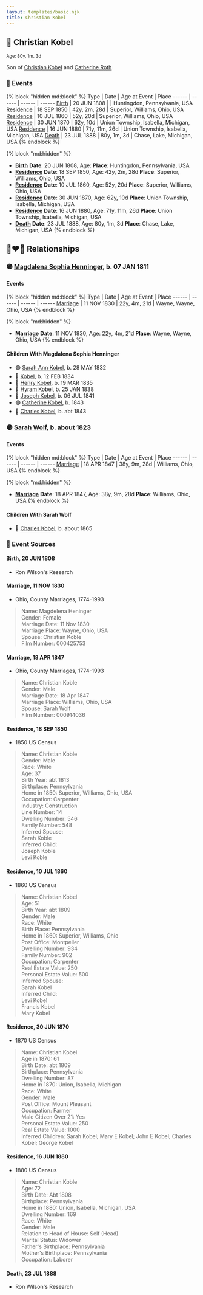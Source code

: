 ```yaml
---
layout: templates/basic.njk
title: Christian Kobel
---
```

## 🔵 Christian Kobel
<small>Age: 80y, 1m, 3d</small>

Son of [Christian Kobel](/people/6/64236632) and [Catherine Roth](/people/8/85792165)

### 📆 Events

{% block "hidden md:block" %}
Type | Date | Age at Event | Place
------ | ------ | ------ | ------
[Birth](#event-event-2) | 20 JUN 1808 |  | Huntingdon, Pennsylvania, USA
[Residence](#event-event-0) | 18 SEP 1850 | 42y, 2m, 28d | Superior, Williams, Ohio, USA
[Residence](#event-event-1) | 10 JUL 1860 | 52y, 20d | Superior, Williams, Ohio, USA
[Residence](#event-event-2) | 30 JUN 1870 | 62y, 10d | Union Township, Isabella, Michigan, USA
[Residence](#event-event-3) | 16 JUN 1880 | 71y, 11m, 26d | Union Township, Isabella, Michigan, USA
[Death](#event-event-7) | 23 JUL 1888 | 80y, 1m, 3d | Chase, Lake, Michigan, USA
{% endblock %}

{% block "md:hidden" %}
- **[Birth](#event-event-2)**
**Date**: 20 JUN 1808, Age:
**Place**: Huntingdon, Pennsylvania, USA
- **[Residence](#event-event-0)**
**Date**: 18 SEP 1850, Age: 42y, 2m, 28d
**Place**: Superior, Williams, Ohio, USA
- **[Residence](#event-event-1)**
**Date**: 10 JUL 1860, Age: 52y, 20d
**Place**: Superior, Williams, Ohio, USA
- **[Residence](#event-event-2)**
**Date**: 30 JUN 1870, Age: 62y, 10d
**Place**: Union Township, Isabella, Michigan, USA
- **[Residence](#event-event-3)**
**Date**: 16 JUN 1880, Age: 71y, 11m, 26d
**Place**: Union Township, Isabella, Michigan, USA
- **[Death](#event-event-7)**
**Date**: 23 JUL 1888, Age: 80y, 1m, 3d
**Place**: Chase, Lake, Michigan, USA
{% endblock %}

## 👩‍❤️‍👨 Relationships

### 🟣 [Magdalena Sophia Henninger](/people/6/64241610), b. 07 JAN 1811

#### Events

{% block "hidden md:block" %}
Type | Date | Age at Event | Place
------ | ------ | ------ | ------
[Marriage](#event-family-0-event-0) | 11 NOV 1830 | 22y, 4m, 21d | Wayne, Wayne, Ohio, USA
{% endblock %}

{% block "md:hidden" %}
- **[Marriage](#event-family-0-event-0)**
**Date**: 11 NOV 1830, Age: 22y, 4m, 21d
**Place**: Wayne, Wayne, Ohio, USA
{% endblock %}

#### Children With Magdalena Sophia Henninger
* 🟣 [Sarah Ann Kobel](/people/4/45477428), b. 28 MAY 1832
* 🔵 [Kobel](/people/2/22427094), b. 12 FEB 1834
* 🔵 [Henry Kobel](/people/8/84112000), b. 19 MAR 1835
* 🔵 [Hyram Kobel](/people/3/34505322), b. 25 JAN 1838
* 🔵 [Joseph Kobel](/people/4/44694656), b. 06 JUL 1841
* 🟣 [Catherine Kobel](/people/7/73520945), b. 1843
* 🔵 [Charles Kobel](/people/1/10022372), b. abt 1843
### 🟣 [Sarah Wolf](/people/9/98742372), b. about 1823

#### Events

{% block "hidden md:block" %}
Type | Date | Age at Event | Place
------ | ------ | ------ | ------
[Marriage](#event-family-1-event-0) | 18 APR 1847 | 38y, 9m, 28d | Williams, Ohio, USA
{% endblock %}

{% block "md:hidden" %}
- **[Marriage](#event-family-1-event-0)**
**Date**: 18 APR 1847, Age: 38y, 9m, 28d
**Place**: Williams, Ohio, USA
{% endblock %}

#### Children With Sarah Wolf
* 🔵 [Charles Kobel](/people/8/82937830), b. about 1865
### 📰 Event Sources

#### <a id="event-event-2"></a> Birth, 20 JUN 1808
* Ron Wilson's Research

#### <a id="event-family-0-event-0"></a> Marriage, 11 NOV 1830
* Ohio, County Marriages, 1774-1993
>   
  > Name: Magdelena Heninger  
  > Gender: Female  
  > Marriage Date: 11 Nov 1830  
  > Marriage Place: Wayne, Ohio, USA  
  > Spouse: Christian Koble  
  > Film Number: 000425753

#### <a id="event-family-1-event-0"></a> Marriage, 18 APR 1847
* Ohio, County Marriages, 1774-1993
>   
  > Name: Christian Koble  
  > Gender: Male  
  > Marriage Date: 18 Apr 1847  
  > Marriage Place: Williams, Ohio, USA  
  > Spouse: Sarah Wolf  
  > Film Number: 000914036

#### <a id="event-event-0"></a> Residence, 18 SEP 1850
* 1850 US Census
>   
  > Name: Christian Koble  
  > Gender: Male  
  > Race: White  
  > Age: 37  
  > Birth Year: abt 1813  
  > Birthplace: Pennsylvania  
  > Home in 1850: Superior, Williams, Ohio, USA  
  > Occupation: Carpenter  
  > Industry: Construction  
  > Line Number: 14  
  > Dwelling Number: 546  
  > Family Number: 548  
  > Inferred Spouse:   
  > Sarah Koble  
  > Inferred Child:   
  > Joseph Koble  
  > Levi Koble

#### <a id="event-event-1"></a> Residence, 10 JUL 1860
* 1860 US Census
>   
  > Name: Christian Kobel  
  > Age: 51  
  > Birth Year: abt 1809  
  > Gender: Male  
  > Race: White  
  > Birth Place: Pennsylvania  
  > Home in 1860: Superior, Williams, Ohio  
  > Post Office: Montpelier  
  > Dwelling Number: 934  
  > Family Number: 902  
  > Occupation: Carpenter  
  > Real Estate Value: 250  
  > Personal Estate Value: 500  
  > Inferred Spouse:   
  > Sarah Kobel  
  > Inferred Child:   
  > Levi Kobel  
  > Francis Kobel  
  > Mary Kobel

#### <a id="event-event-2"></a> Residence, 30 JUN 1870
* 1870 US Census
>   
  > Name: Christian Kobel  
  > Age in 1870: 61  
  > Birth Date: abt 1809  
  > Birthplace: Pennsylvania  
  > Dwelling Number: 87  
  > Home in 1870: Union, Isabella, Michigan  
  > Race: White  
  > Gender: Male  
  > Post Office: Mount Pleasant  
  > Occupation: Farmer  
  > Male Citizen Over 21: Yes  
  > Personal Estate Value: 250  
  > Real Estate Value: 1000  
  > Inferred Children: Sarah Kobel; Mary E Kobel; John E Kobel; Charles Kobel; George Kobel
#### <a id="event-event-3"></a> Residence, 16 JUN 1880
* 1880 US Census
>   
  > Name: Christian Koble  
  > Age: 72  
  > Birth Date: Abt 1808  
  > Birthplace: Pennsylvania  
  > Home in 1880: Union, Isabella, Michigan, USA  
  > Dwelling Number: 169  
  > Race: White  
  > Gender: Male  
  > Relation to Head of House: Self (Head)  
  > Marital Status: Widower  
  > Father's Birthplace: Pennsylvania  
  > Mother's Birthplace: Pennsylvania  
  > Occupation: Laborer

#### <a id="event-event-7"></a> Death, 23 JUL 1888
* Ron Wilson's Research
